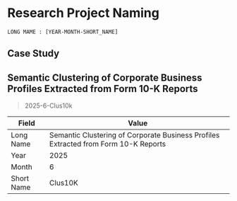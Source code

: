 # Research  Project Naming

`LONG MAME : [YEAR-MONTH-SHORT_NAME]`

## Case Study

## Semantic Clustering of Corporate Business Profiles Extracted from Form 10-K Reports

> 2025-6-Clus10k

| Field       | Value                                                                                     |
|-------------|-------------------------------------------------------------------------------------------|
| Long Name   | Semantic Clustering of Corporate Business Profiles Extracted from Form 10-K Reports       |
| Year        | 2025                                                                                      |
| Month       | 6                                                                                         |
| Short Name  | Clus10K
